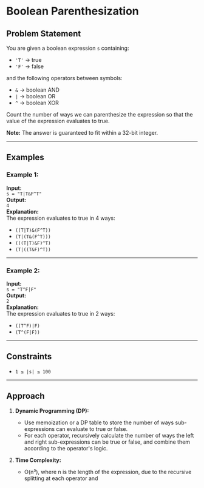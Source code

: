 # Boolean Parenthesization

## Problem Statement
You are given a boolean expression `s` containing:
- `'T'` &rarr; true
- `'F'` &rarr; false

and the following operators between symbols:
- `&` &rarr; boolean AND
- `|` &rarr; boolean OR
- `^` &rarr; boolean XOR

Count the number of ways we can parenthesize the expression so that the value of the expression evaluates to true.

**Note:** The answer is guaranteed to fit within a 32-bit integer.

---

## Examples

### Example 1:
**Input:**  
`s = "T|T&F^T"`  
**Output:**  
`4`  
**Explanation:**  
The expression evaluates to true in 4 ways:  
- `((T|T)&(F^T))`
- `(T|(T&(F^T)))`
- `(((T|T)&F)^T)`
- `(T|((T&F)^T))`

---

### Example 2:
**Input:**  
`s = "T^F|F"`  
**Output:**  
`2`  
**Explanation:**  
The expression evaluates to true in 2 ways:  
- `((T^F)|F)`
- `(T^(F|F))`

---

## Constraints
- `1 ≤ |s| ≤ 100`

---

## Approach

1. **Dynamic Programming (DP):**
   - Use memoization or a DP table to store the number of ways sub-expressions can evaluate to true or false.
   - For each operator, recursively calculate the number of ways the left and right sub-expressions can be true or false, and combine them according to the operator's logic.

2. **Time Complexity:**
   - O(n³), where n is the length of the expression, due to the recursive splitting at each operator and